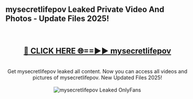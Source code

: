 <h2>mysecretlifepov Leaked Private Video And Photos - Update Files 2025!</h2>
<br>
<div align="center">
<h2><a href="https://top-ai-tools.click/QrbHav" rel="nofollow">🔴 CLICK HERE 🌐==►► mysecretlifepov</a></h2>
<br>
Get mysecretlifepov leaked all content. Now you can access all videos and pictures of mysecretlifepov. New Updated Files 2025!
<br>
<br>
<a href="https://top-ai-tools.click/QrbHav" rel="nofollow" data-target="animated-image.originalLink"><img src="https://i.ibb.co.com/WyWwxjT/player-gif2.gif" alt="mysecretlifepov Leaked  OnlyFans" style="max-width: 100%; display: inline-block;" data-target="animated-image.originalImage"></a>
</div>
<br>
